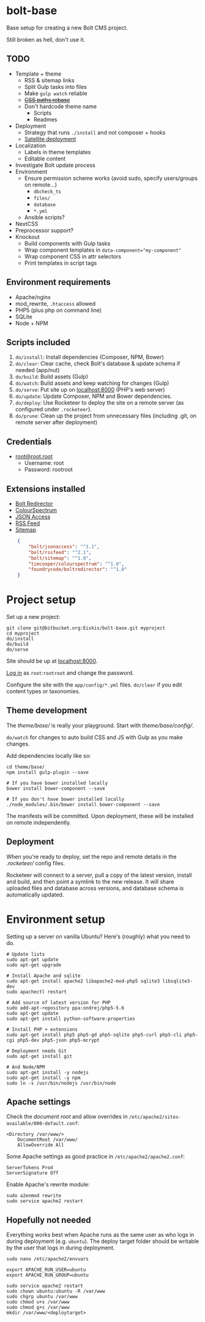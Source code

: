 bolt-base
=========

Base setup for creating a new Bolt CMS project.

Still broken as hell, don't use it.

## TODO

- Template + theme
	- RSS & sitemap links
	- Split Gulp tasks into files
	- Make `gulp watch` reliable
	- ~~[CSS paths rebase](https://github.com/42Zavattas/gulp-css-url-rebase)~~
	- Don't hardcode theme name
		- Scripts
		- Readmes
- Deployment
	- Strategy that runs `./install` and not composer + hooks
	- [Satellite deployment](https://github.com/rocketeers/satellite)
- Localization
	- Labels in theme templates
	- Editable content
- Investigate Bolt update process
- Environment
	- Ensure permission scheme works (avoid sudo, specify users/groups on remote...)
		- `dbcheck_ts`
		- `files/`
		- `database`
		- `*.yml`
	- Ansible scripts?
- NextCSS
- Preprocessor support?
- Knockout
	- Build components with Gulp tasks
    - Wrap component templates in `data-component="my-component"`
    - Wrap component CSS in attr selectors
    - Print templates in script tags



## Environment requirements

- Apache/nginx
- mod_rewrite, `.htaccess` allowed
- PHP5 (plus php on command line)
- SQLite
- Node + NPM

## Scripts included

1. `do/install`: Install dependencies (Composer, NPM, Bower)
2. `do/clear`: Clear cache, check Bolt's database & update schema if needed (app/nut)
3. `do/build`: Build assets (Gulp)
4. `do/watch`: Build assets and keep watching for changes (Gulp)
5. `do/serve`: Put site up on [localhost:8000](http://localhost:8000) (PHP's web server)
6. `do/update`: Update Composer, NPM and Bower dependencies.
7. `do/deploy`: Use Rocketeer to deploy the site on a remote server (as configured under `.rocketeer`).
8. `do/prune`: Clean up the project from unnecessary files (including .git, on remote server after deployment)

## Credentials

- root@root.root
	- Username: root
	- Password: rootroot

## Extensions installed

- [Bolt Redirector](https://extensions.bolt.cm/view/d325689f-ace6-4700-bffd-1197d9c0cec8)
- [ColourSpectrum](https://extensions.bolt.cm/view/abf573f0-d8cc-11e4-a99b-c5c5895e3a0c)
- [JSON Access](https://extensions.bolt.cm/view/a5eb8c95-01ad-44a8-9a13-4a4ecb92acb4)
- [RSS Feed](https://extensions.bolt.cm/view/87e7ff17-31dc-4f8b-bc4a-05159b8293a3)
- [Sitemap](https://extensions.bolt.cm/view/e89b81c7-bbd3-4221-82b9-070ba6680c45)

```json
	{
		"bolt/jsonaccess": "^1.1",
		"bolt/rssfeed": "^2.1",
		"bolt/sitemap": "^1.0",
		"timcooper/colourspectrum": "^1.0",
		"foundrycode/boltredirector": "^1.0"
	}
```



Project setup
=============

Set up a new project:

	git clone git@bitbucket.org:Eiskis/bolt-base.git myproject
	cd myproject
	do/install
	do/build
	do/serve

Site should be up at [localhost:8000](http://localhost:8000).

[Log in](http://localhost:8000/bolt) as `root`:`rootroot` and change the password.

Configure the site with the `app/config/*.yml` files. `do/clear` if you edit content types or taxonomies.

## Theme development

The *theme/base/* is really your playground. Start with *theme/base/config/*.

`do/watch` for changes to auto build CSS and JS with Gulp as you make changes.

Add dependencies locally like so:

	cd theme/base/
	npm install gulp-plugin --save

	# If you have bower installed locally
	bower install bower-component --save

	# If you don't have bower installed locally
	./node_modules/.bin/bower install bower-component --save

The manifests will be committed. Upon deployment, these will be installed on remote independently.

## Deployment

When you're ready to deploy, set the repo and remote details in the *.rocketeer/* config files.

Rocketeer will connect to a server, pull a copy of the latest version, install and build, and then point a symlink to the new release. It will share uploaded files and database across versions, and database schema is automatically updated.



Environment setup
=================

Setting up a server on vanilla Ubuntu? Here's (roughly) what you need to do.

	# Update lists
	sudo apt-get update
	sudo apt-get upgrade

	# Install Apache and sqlite
	sudo apt-get install apache2 libapache2-mod-php5 sqlite3 libsqlite3-dev
	sudo apachectl restart

	# Add source of latest version for PHP
	sudo add-apt-repository ppa:ondrej/php5-5.6
	sudo apt-get update
	sudo apt-get install python-software-properties

	# Install PHP + extensions
	sudo apt-get install php5 php5-gd php5-sqlite php5-curl php5-cli php5-cgi php5-dev php5-json php5-mcrypt

	# Deployment needs Git
	sudo apt-get install git

	# And Node/NPM
	sudo apt-get install -y nodejs
	sudo apt-get install -y npm
	sudo ln -s /usr/bin/nodejs /usr/bin/node

## Apache settings

Check the *document root* and allow overrides in `/etc/apache2/sites-available/000-default.conf`:

	<Directory /var/www/>
		DocumentRoot /var/www/
		AllowOverride All

Some Apache settings as good practice in `/etc/apache2/apache2.conf`:

	ServerTokens Prod
	ServerSignature Off

Enable Apache's rewrite module:

	sudo a2enmod rewrite
	sudo service apache2 restart

## Hopefully not needed

Everything works best when Apache runs as the same user as who logs in during deployment (e.g. `ubuntu`). The deploy target folder should be writable by the user that logs in during deployment.

	sudo nano /etc/apache2/envvars

	export APACHE_RUN_USER=ubuntu
	export APACHE_RUN_GROUP=ubuntu

	sudo service apache2 restart
	sudo chown ubuntu:ubuntu -R /var/www
	sudo chgrp ubuntu /var/www
	sudo chmod u+s /var/www
	sudo chmod g+s /var/www
	mkdir /var/www/<deploytarget>
